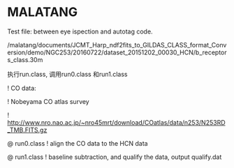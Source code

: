 # MALATANG
Test file: between eye ispection and autotag code.

/malatang/documents/JCMT_Harp_ndf2fits_to_GILDAS_CLASS_format_Conversion/demo/NGC253/20160722/dataset_20151202_00030_HCN/b_receptors_class.30m

执行run.class, 调用run0.class 和run1.class 


! CO data: 

! Nobeyama CO atlas survey

! http://www.nro.nao.ac.jp/~nro45mrt/download/COatlas/data/n253/N253RD_TMB.FITS.gz

@ run0.class  ! align the CO data to the HCN data 

@ run1.class  ! baseline subtraction, and qualify the data, output qualify.dat 






